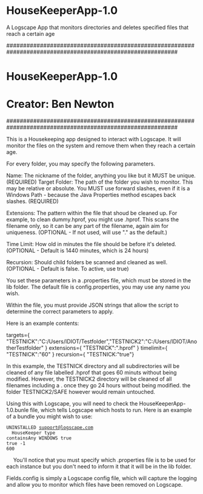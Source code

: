 # HouseKeeperApp-1.0
A Logscape App that monitors directories and deletes specified files that reach a certain age

###########################################################################################################
#  HouseKeeperApp-1.0
#  Creator: Ben Newton
###########################################################################################################

This is a Housekeeping app designed to interact with Logscape. It will monitor the files on the system and remove them when they reach a certain age. 

For every folder, you may specify the following parameters. 

Name: The nickname of the folder, anything you like but it MUST be unique. (REQUIRED)
Target Folder: The path of the folder you wish to monitor. This may be relative or absolute. You MUST use forward slashes, even if it is a Windows Path - because the Java Properties method escapes back slashes. (REQUIRED)

Extensions: The pattern within the file that shoud be cleaned up. For example, to clean dummy.hprof, you might use .hprof. This scans the filename only, so it can be any part of the filename, again aim for uniqueness. (OPTIONAL - If not used, will use "." as the default.)

Time Limit: How old in minutes the file should be before it's deleted. (OPTIONAL - Default is 1440 minutes, which is 24 hours)

Recursion: Should child folders be scanned and cleaned as well. (OPTIONAL - Default is false. To active, use true)


You set these parameters in a .properties file, which must be stored in the lib folder. The default file is config.properties, you may use any name you wish.  

Within the file, you must provide JSON strings that allow the script to determine the correct parameters to apply. 

Here is an example contents:

targets={ "TESTNICK":"C:/Users/IDIOT/Testfolder","TESTNICK2":"C:/Users/IDIOT/AnotherTestfolder" }
extensions={ "TESTNICK":".hprof" }
timelimit={ "TESTNICK":"60" }
recursion={ "TESTNICK:"true"}

In this example, the TESTNICK directory and all subdirectories will be cleaned of any file labelled .hprof that goes 60 minuts without being modified. However, the TESTNICK2 directory will be cleaned of all filenames including a . once they go 24 hours without being modified. the folder TESTNICK2/SAFE however would remain untouched.   

Using this with Logscape, you will need to check the HouseKeeperApp-1.0.bunle file, which tells Logscape which hosts to run. Here is an example of a bundle you might wish to use:
<code>
<Bundle name="HouseKeeperApp" version="1.0" system="false">
	<status>UNINSTALLED</status>
	<owner>support@logscape.com</owner>
	<services>
		<Service>
			<name>HouseKeeper</name>
			<resourceSelection>type containsAny WINDOWS</resourceSelection>
		    	<fork>true</fork>
		    	<background>true</background>
		  	<instanceCount>-1</instanceCount>
		  	<pauseSeconds>600</pauseSeconds>
			<script>HouseKeeper.groovy config.properties</script>
		</Service>  
	</services>
</Bundle>
</code>
You'll notice that you must specify which .properties file is to be used for each instance but you don't need to inform it that it will be in the lib folder. 

Fields.config is simply a Logscape config file, which will capture the logging and allow you to monitor which files have been removed on Logscape. 

